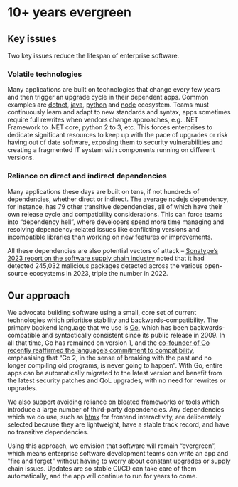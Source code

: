 # 10+ years evergreen

## Key issues

Two key issues reduce the lifespan of enterprise software.

### Volatile technologies

Many applications are built on technologies that change every few years and then trigger an upgrade cycle in their dependent apps. Common examples are [dotnet](https://dotnet.microsoft.com/en-us/), [java](https://www.java.com/en/), [python](https://www.python.org/) and [node](https://nodejs.org/en) ecosystem. Teams must continuously learn and adapt to new standards and syntax, apps sometimes require full rewrites when vendors change approaches, e.g. .NET Framework to .NET core, python 2 to 3, etc. This forces enterprises to dedicate significant resources to keep up with the pace of upgrades or risk having out of date software, exposing them to security vulnerabilities and creating a fragmented IT system with components running on different versions.

### Reliance on direct and indirect dependencies

Many applications these days are built on tens, if not hundreds of dependencies, whether direct or indirect. The average nodejs dependency, for instance, has 79 other transitive dependencies, all of which have their own release cycle and compatibility considerations. This can force teams into “dependency hell”, where developers spend more time managing and resolving dependency-related issues like conflicting versions and incompatible libraries than working on new features or improvements.

All these dependencies are also potential vectors of attack – [Sonatype’s 2023 report on the software supply chain industry](https://www.sonatype.com/state-of-the-software-supply-chain/open-source-supply-and-demand) noted that it had detected 245,032 malicious packages detected across the various open-source ecosystems in 2023, triple the number in 2022.

## Our approach

We advocate building software using a small, core set of current technologies which prioritise stability and backwards-compatibility. The primary backend language that we use is [Go](https://go.dev/), which has been backwards-compatible and syntactically consistent since its public release in 2009. In all that time, Go has remained on version 1, and the [co-founder of Go recently reaffirmed the language’s commitment to compatibility](https://go.dev/blog/compat), emphasising that “Go 2, in the sense of breaking with the past and no longer compiling old programs, is never going to happen”. With Go, entire apps can be automatically migrated to the latest version and benefit from the latest security patches and QoL upgrades, with no need for rewrites or upgrades.

We also support avoiding reliance on bloated frameworks or tools which introduce a large number of third-party dependencies. Any dependencies which we do use, such as [htmx](https://htmx.org/) for frontend interactivity, are deliberately selected because they are lightweight, have a stable track record, and have no transitive dependencies.

Using this approach, we envision that software will remain “evergreen”, which means enterprise software development teams can write an app and "fire and forget" without having to worry about constant upgrades or supply chain issues. Updates are so stable CI/CD can take care of them automatically, and the app will continue to run for years to come.
